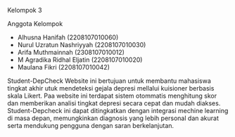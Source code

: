 Kelompok 3

Anggota Kelompok
- Alhusna Hanifah (2208107010060)
- Nurul Uzratun Nashriyyah (2208107010030)
- Arifa Muthmainnah (2308107010012)
- M Agradika Ridhal Eljatin (2208107010020)
- Maulana Fikri (2208107010042)

Student-DepCheck
Website ini bertujuan untuk membantu mahasiswa tingkat akhir utuk mendeteksi gejala depresi mellalui kuisioner berbasis skala Likert. Paa website ini terdapat sistem otommatis menghitung skor dan memberikan analisi tingkat depresi secara cepat dan mudah diakses. Student-Depcheck ini dapat ditingkatkan dengan integrasi mechine learning di masa depan, memungkinkan diagnosis yang lebih personal dan akurat serta mendukung pengguna dengan saran berkelanjutan.

